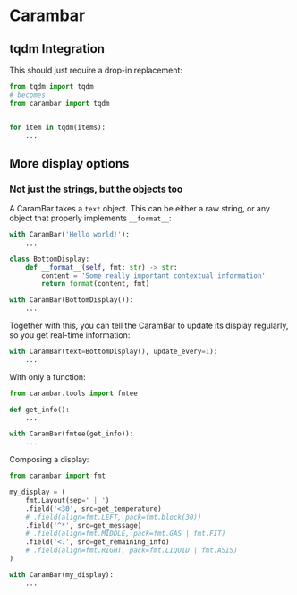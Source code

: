 # Carambar

## tqdm Integration

This should just require a drop-in replacement:

```py
from tqdm import tqdm
# becomes
from carambar import tqdm


for item in tqdm(items):
    ...
```

## More display options

### Not just the strings, but the objects too

A CaramBar takes a `text` object. This can be either a raw string, or any object that properly implements `__format__`:

```py
with CaramBar('Hello world!'):
    ...
```

```py
class BottomDisplay:
    def __format__(self, fmt: str) -> str:
        content = 'Some really important contextual information'
        return format(content, fmt)

with CaramBar(BottomDisplay()):
    ...
```
Together with this, you can tell the CaramBar to update its display regularly, so you get real-time information:

```py
with CaramBar(text=BottomDisplay(), update_every=1):
    ...
```
With only a function:
```py
from carambar.tools import fmtee

def get_info():
    ...

with CaramBar(fmtee(get_info)):
    ...
```
Composing a display:
```py
from carambar import fmt

my_display = (
    fmt.Layout(sep=' | ')
    .field('<30', src=get_temperature)
    # .field(align=fmt.LEFT, pack=fmt.block(30))
    .field('^*', src=get_message)
    # .field(align=fmt.MIDDLE, pack=fmt.GAS | fmt.FIT)
    .field('<.', src=get_remaining_info)
    # .field(align=fmt.RIGHT, pack=fmt.LIQUID | fmt.ASIS)
)

with CaramBar(my_display):
    ...
```